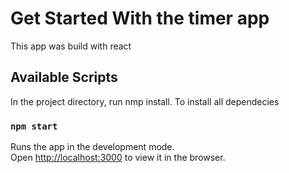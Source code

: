 # Get Started With the timer app

This app was build with react

## Available Scripts

In the project directory, run nmp install. To install all dependecies

### `npm start`

Runs the app in the development mode.\
Open [http://localhost:3000](http://localhost:3000) to view it in the browser.
